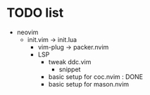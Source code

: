 # TODO list

- neovim
  - init.vim → init.lua
    - vim-plug → packer.nvim
    - LSP
      - tweak ddc.vim
        - snippet
      - basic setup for coc.nvim : DONE
      - basic setup for mason.nvim
